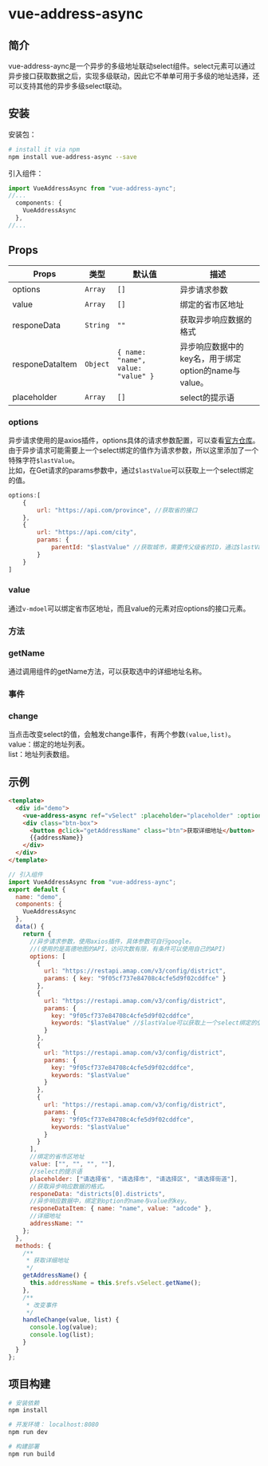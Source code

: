# vue-address-async

## 简介
vue-address-aync是一个异步的多级地址联动select组件。select元素可以通过异步接口获取数据之后，实现多级联动，因此它不单单可用于多级的地址选择，还可以支持其他的异步多级select联动。  

## 安装  

安装包：  
```bash
# install it via npm
npm install vue-address-async --save
```  
引入组件：  
```javascript
import VueAddressAsync from "vue-address-aync";
//...
  components: {
    VueAddressAsync
  },
//...
```

## Props

**Props**|**类型**|**默认值**|**描述**
-----|-----|-----|-----
options|`Array`|`[]`| 异步请求参数
value|`Array`|`[]`| 绑定的省市区地址
responeData|`String`|`""`| 获取异步响应数据的格式
responeDataItem|`Object`|`{ name: "name", value: "value" }`| 异步响应数据中的key名，用于绑定option的name与value。
placeholder|`Array`|`[]`| select的提示语

### options  
异步请求使用的是axios插件，options具体的请求参数配置，可以查看[官方仓库](https://github.com/axios/axios)。  
由于异步请求可能需要上一个select绑定的值作为请求参数，所以这里添加了一个特殊字符`$lastValue`。  
比如，在Get请求的params参数中，通过`$lastValue`可以获取上一个select绑定的值。  
```javascript
options:[
    {
        url: "https://api.com/province", //获取省的接口
    },
    {
        url: "https://api.com/city",
        params: {
            parentId: "$lastValue" //获取城市，需要传父级省的ID，通过$lastValue获取。
        }
    }
]
```
### value
通过`v-mdoel`可以绑定省市区地址，而且value的元素对应options的接口元素。

### 方法  

### getName
通过调用组件的getName方法，可以获取选中的详细地址名称。

### 事件  

### change
当点击改变select的值，会触发change事件，有两个参数`(value,list)`。  
value：绑定的地址列表。  
list：地址列表数组。  

## 示例  
```html
<template>
  <div id="demo">
    <vue-address-async ref="vSelect" :placeholder="placeholder" :options="options" v-model="value" @change="handleChange" :respone-data="responeData" :respone-data-item="responeDataItem"></vue-address-async>
    <div class="btn-box">
      <button @click="getAddressName" class="btn">获取详细地址</button>
      {{addressName}}
    </div>
  </div>
</template>
```

```javascript
// 引入组件
import VueAddressAsync from "vue-address-aync";
export default {
  name: "demo",
  components: {
    VueAddressAsync
  },
  data() {
    return {
      //异步请求参数，使用axios插件，具体参数可自行google。
      //(使用的是高德地图的API，访问次数有限，有条件可以使用自己的API)
      options: [
        {
          url: "https://restapi.amap.com/v3/config/district",
          params: { key: "9f05cf737e84708c4cfe5d9f02cddfce" }
        },
        {
          url: "https://restapi.amap.com/v3/config/district",
          params: {
            key: "9f05cf737e84708c4cfe5d9f02cddfce",
            keywords: "$lastValue" //$lastValue可以获取上一个select绑定的值
          }
        },
        {
          url: "https://restapi.amap.com/v3/config/district",
          params: {
            key: "9f05cf737e84708c4cfe5d9f02cddfce",
            keywords: "$lastValue"
          }
        },
        {
          url: "https://restapi.amap.com/v3/config/district",
          params: {
            key: "9f05cf737e84708c4cfe5d9f02cddfce",
            keywords: "$lastValue"
          }
        }
      ],
      //绑定的省市区地址
      value: ["", "", "", ""],
      //select的提示语
      placeholder: ["请选择省", "请选择市", "请选择区", "请选择街道"],
      //获取异步响应数据的格式。
      responeData: "districts[0].districts",
      //异步响应数据中，绑定到option的name与value的key。
      responeDataItem: { name: "name", value: "adcode" },
      //详细地址
      addressName: ""
    };
  },
  methods: {
    /**
     * 获取详细地址
     */
    getAddressName() {
      this.addressName = this.$refs.vSelect.getName();
    },
    /**
     * 改变事件
     */
    handleChange(value, list) {
      console.log(value);
      console.log(list);
    }
  }
};  
```

## 项目构建

``` bash
# 安装依赖
npm install

# 开发环境： localhost:8080
npm run dev

# 构建部署
npm run build
```

